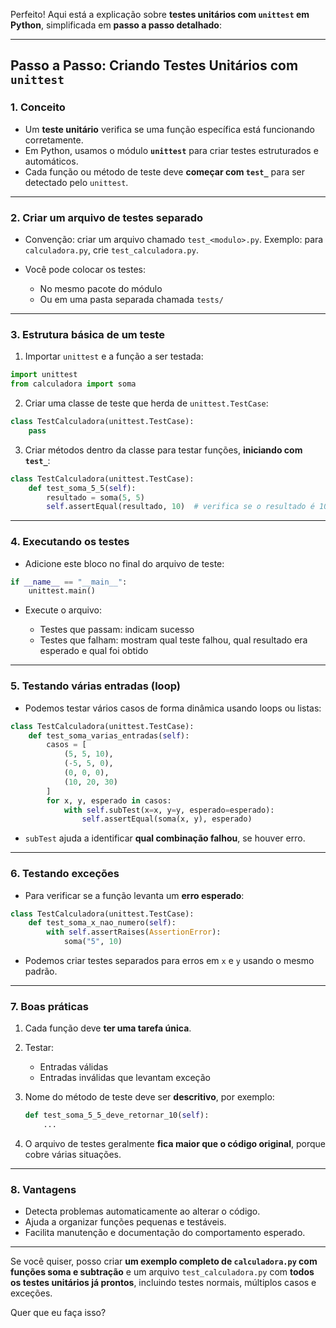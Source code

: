 Perfeito! Aqui está a explicação sobre **testes unitários com `unittest` em Python**, simplificada em **passo a passo detalhado**:

---

## Passo a Passo: Criando Testes Unitários com `unittest`

### 1. Conceito

* Um **teste unitário** verifica se uma função específica está funcionando corretamente.
* Em Python, usamos o módulo **`unittest`** para criar testes estruturados e automáticos.
* Cada função ou método de teste deve **começar com `test_`** para ser detectado pelo `unittest`.

---

### 2. Criar um arquivo de testes separado

* Convenção: criar um arquivo chamado `test_<modulo>.py`.
  Exemplo: para `calculadora.py`, crie `test_calculadora.py`.
* Você pode colocar os testes:

  * No mesmo pacote do módulo
  * Ou em uma pasta separada chamada `tests/`

---

### 3. Estrutura básica de um teste

1. Importar `unittest` e a função a ser testada:

```python
import unittest
from calculadora import soma
```

2. Criar uma classe de teste que herda de `unittest.TestCase`:

```python
class TestCalculadora(unittest.TestCase):
    pass
```

3. Criar métodos dentro da classe para testar funções, **iniciando com `test_`**:

```python
class TestCalculadora(unittest.TestCase):
    def test_soma_5_5(self):
        resultado = soma(5, 5)
        self.assertEqual(resultado, 10)  # verifica se o resultado é 10
```

---

### 4. Executando os testes

* Adicione este bloco no final do arquivo de teste:

```python
if __name__ == "__main__":
    unittest.main()
```

* Execute o arquivo:

  * Testes que passam: indicam sucesso
  * Testes que falham: mostram qual teste falhou, qual resultado era esperado e qual foi obtido

---

### 5. Testando várias entradas (loop)

* Podemos testar vários casos de forma dinâmica usando loops ou listas:

```python
class TestCalculadora(unittest.TestCase):
    def test_soma_varias_entradas(self):
        casos = [
            (5, 5, 10),
            (-5, 5, 0),
            (0, 0, 0),
            (10, 20, 30)
        ]
        for x, y, esperado in casos:
            with self.subTest(x=x, y=y, esperado=esperado):
                self.assertEqual(soma(x, y), esperado)
```

* `subTest` ajuda a identificar **qual combinação falhou**, se houver erro.

---

### 6. Testando exceções

* Para verificar se a função levanta um **erro esperado**:

```python
class TestCalculadora(unittest.TestCase):
    def test_soma_x_nao_numero(self):
        with self.assertRaises(AssertionError):
            soma("5", 10)
```

* Podemos criar testes separados para erros em `x` e `y` usando o mesmo padrão.

---

### 7. Boas práticas

1. Cada função deve **ter uma tarefa única**.
2. Testar:

   * Entradas válidas
   * Entradas inválidas que levantam exceção
3. Nome do método de teste deve ser **descritivo**, por exemplo:

   ```python
   def test_soma_5_5_deve_retornar_10(self):
       ...
   ```
4. O arquivo de testes geralmente **fica maior que o código original**, porque cobre várias situações.

---

### 8. Vantagens

* Detecta problemas automaticamente ao alterar o código.
* Ajuda a organizar funções pequenas e testáveis.
* Facilita manutenção e documentação do comportamento esperado.

---

Se você quiser, posso criar **um exemplo completo de `calculadora.py` com funções soma e subtração** e um arquivo `test_calculadora.py` com **todos os testes unitários já prontos**, incluindo testes normais, múltiplos casos e exceções.

Quer que eu faça isso?
